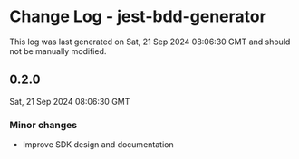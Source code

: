 # Change Log - jest-bdd-generator

This log was last generated on Sat, 21 Sep 2024 08:06:30 GMT and should not be manually modified.

## 0.2.0
Sat, 21 Sep 2024 08:06:30 GMT

### Minor changes

- Improve SDK design and documentation

